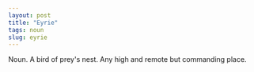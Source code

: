 ```yaml
---
layout: post
title: "Eyrie"
tags: noun
slug: eyrie
---
```

Noun. A bird of prey's nest. Any high and remote but commanding place.

